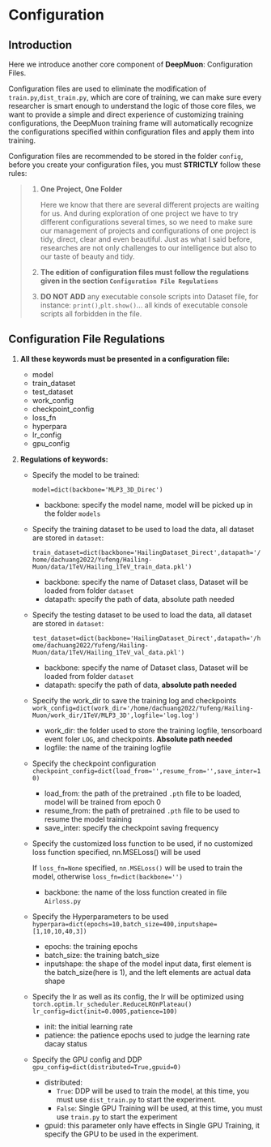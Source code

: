 # Configuration

## Introduction

Here we introduce another core component of **DeepMuon**: Configuration Files.

Configuration files are used to eliminate the modification of `train.py`,`dist_train.py`, which are core of training, we can make sure every researcher is smart enough to understand the logic of those core files, we want to provide a simple and direct experience of customizing training configurations, the DeepMuon training frame will automatically recognize the configurations specified within configuration files and apply them into training.

Configuration files are recommended to be stored in the folder `config`, before you create your configuration files, you must **STRICTLY** follow these rules:

> 1. **One Project, One Folder**
>
>    Here we know that there are several different projects are waiting for us. And during exploration of one project we have to try different configurations several times, so we need to make sure our management of projects and configurations of one project is tidy, direct, clear and even beautiful. Just as what I said before, researches are not only challenges to our intelligence but also to our taste of beauty and tidy.
>
> 3. **The edition of configuration files must follow the regulations given in the section `Configuration File Regulations`**
>
> 5. **DO NOT ADD** any executable console scripts into Dataset file, for instance: `print()`,`plt.show()`... all kinds of executable console scripts all forbidden in the file.

## Configuration File Regulations

1. **All these keywords must be presented in a configuration file:**

   - model
   - train_dataset
   - test_dataset
   - work_config
   - checkpoint_config
   - loss_fn
   - hyperpara
   - lr_config
   - gpu_config

2. **Regulations of keywords:**

   - Specify the model to be trained: 
   
     `model=dict(backbone='MLP3_3D_Direc')`

     - backbone: specify the model name, model will be picked up in the folder `models`
   
   - Specify the training dataset to be used to load the data, all dataset are stored in `dataset`: 
   
       `train_dataset=dict(backbone='HailingDataset_Direct',datapath='/home/dachuang2022/Yufeng/Hailing-Muon/data/1TeV/Hailing_1TeV_train_data.pkl')`
   
       - backbone: specify the name of Dataset class, Dataset will be loaded from folder `dataset`
       - datapath: specify the path of data, absolute path needed
   
   - Specify the testing dataset to be used to load the data, all dataset are stored in `dataset`: 
   
       `test_dataset=dict(backbone='HailingDataset_Direct',datapath='/home/dachuang2022/Yufeng/Hailing-Muon/data/1TeV/Hailing_1TeV_val_data.pkl')`
       
       - backbone: specify the name of Dataset class, Dataset will be loaded from folder `dataset`
       - datapath: specify the path of data, **absolute path needed**
       
   - Specify the work_dir to save the training log and checkpoints
       `work_config=dict(work_dir='/home/dachuang2022/Yufeng/Hailing-Muon/work_dir/1TeV/MLP3_3D',logfile='log.log')`
       
       - work_dir: the folder used to store the training logfile, tensorboard event foler `LOG`, and checkpoints. **Absolute path needed**
       - logfile: the name of the training logfile
       
   - Specify the checkpoint configuration
       `checkpoint_config=dict(load_from='',resume_from='',save_inter=10)`
       
       - load_from: the path of the pretrained `.pth` file to be loaded, model will be trained from epoch 0
       - resume_from: the path of pretrained `.pth` file to be used to resume the model training
       - save_inter: specify the checkpoint saving frequency
       
   - Specify the customized loss function to be used, if no customized loss function specified, nn.MSELoss() will be used
     
       If `loss_fn=None` specified, `nn.MSELoss()` will be used to train the model, otherwise `loss_fn=dict(backbone='')`
       
       - backbone: the name of the loss function created in file `Airloss.py`
       
   - Specify the Hyperparameters to be used
       `hyperpara=dict(epochs=10,batch_size=400,inputshape=[1,10,10,40,3])`
       
       - epochs: the training epochs
       - batch_size: the training batch_size
       - inputshape: the shape of the model input data, first element is the batch_size(here is 1), and the left elements are actual data shape
       
   - Specify the lr as well as its config, the lr will be optimized using `torch.optim.lr_scheduler.ReduceLROnPlateau()`
       `lr_config=dict(init=0.0005,patience=100)`
       
       - init: the initial learning rate
       - patience: the patience epochs used to judge the learning rate dacay status
       
   - Specify the GPU config and DDP
       `gpu_config=dict(distributed=True,gpuid=0)`
       
       - distributed:
         - `True`: DDP will be used to train the model, at this time, you must use `dist_train.py` to start the experiment.
         - `False`: Single GPU Training will be used, at this time, you must use `train.py` to start the experiment
       - gpuid: this parameter only have effects in Single GPU Training, it specify the GPU to be used in the experiment.
